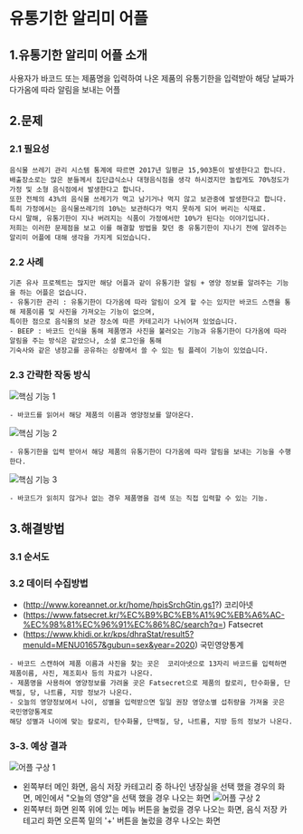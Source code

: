 # 유통기한 알리미 어플

1.유통기한 알리미 어플 소개
------------------------
사용자가 바코드 또는 제품명을 입력하여 나온 제품의 유통기한을 입력받아 해당 날짜가 다가옴에 따라 알림을 보내는 어플

2.문제
------------
### 2.1 필요성
```
음식물 쓰레기 관리 시스템 통계에 따르면 2017년 일평균 15,903톤이 발생한다고 합니다.
배출장소로는 많은 분들께서 집단급식소나 대형음식점을 생각 하시겠지만 놀랍게도 70%정도가 가정 및 소형 음식점에서 발생한다고 합니다.
또한 전체의 43%의 음식물 쓰레기가 먹고 남기거나 먹지 않고 보관중에 발생한다고 합니다.
특히 가정에서는 음식물쓰레기의 10%는 보관하다가 먹지 못하게 되어 버리는 식재료.
다시 말해, 유통기한이 지나 버려지는 식품이 가정에서만 10%가 된다는 이야기입니다.
저희는 이러한 문제점을 보고 이를 해결할 방법을 찾던 중 유통기한이 지나기 전에 알려주는 알리미 어플에 대해 생각을 가지게 되었습니다.
```
### 2.2 사례
```
기존 유사 프로젝트는 많지만 해당 어플과 같이 유통기한 알림 + 영양 정보를 알려주는 기능을 하는 어플은 없습니다.
- 유통기한 관리 : 유통기한이 다가옴에 따라 알림이 오게 할 수는 있지만 바코드 스캔을 통해 제품이름 및 사진을 가져오는 기능이 없으며, 
특이한 점으로 음식물의 보관 장소에 따른 카테고리가 나뉘어져 있었습니다.
- BEEP : 바코드 인식을 통해 제품명과 사진을 불러오는 기능과 유통기한이 다가옴에 따라 알림을 주는 방식은 같았으나, 소셜 로그인을 통해
기숙사와 같은 냉장고를 공유하는 상황에서 쓸 수 있는 팀 플레이 기능이 있었습니다.
```
### 2.3 간략한 작동 방식
![핵심 기능 1](https://user-images.githubusercontent.com/74997073/235429935-a57eadc7-99f3-49d4-8452-5e13d085bea2.PNG)
```
- 바코드를 읽어서 해당 제품의 이름과 영양정보를 알아온다.
```
![핵심 기능 2](https://user-images.githubusercontent.com/74997073/235429957-ec1a4e56-34cb-4e69-b7ca-7249f1561f10.PNG)
```
- 유통기한을 입력 받아서 해당 제품의 유통기한이 다가옴에 따라 알림을 보내는 기능을 수행한다.
```
![핵심 기능 3](https://user-images.githubusercontent.com/74997073/235429964-23f5eb20-062f-4f1a-9bd4-f2bcea8dc3c9.PNG)
```
- 바코드가 읽히지 않거나 없는 경우 제품명을 검색 또는 직접 입력할 수 있는 기능.
```

3.해결방법
-----------
### 3.1 순서도


### 3.2 데이터 수집방법
- (http://www.koreannet.or.kr/home/hpisSrchGtin.gs1?) 코리아넷
- (https://www.fatsecret.kr/%EC%B9%BC%EB%A1%9C%EB%A6%AC-%EC%98%81%EC%96%91%EC%86%8C/search?q=) Fatsecret
- (https://www.khidi.or.kr/kps/dhraStat/result5?menuId=MENU01657&gubun=sex&year=2020) 국민영양통계

```
- 바코드 스캔하여 제품 이름과 사진을 찾는 곳은  코리아넷으로 13자리 바코드를 입력하면 제품이름, 사진, 제조회사 등의 자료가 나온다.
- 제품명을 사용하여 영양정보를 가려올 곳은 Fatsecret으로 제품의 칼로리, 탄수화물, 단백질, 당, 나트륨, 지방 정보가 나온다.
- 오늘의 영양정보에서 나이, 성별을 입력받으면 일일 권장 영양소별 섭취량을 가져올 곳은 국민영양통계로
해당 성별과 나이에 맞는 칼로리, 탄수화물, 단백질, 당, 나트륨, 지방 등의 정보가 나온다.
```

### 3-3. 예상 결과
![어플 구상 1](https://user-images.githubusercontent.com/74997073/235430702-2318d700-0b05-413d-98b5-da2228d94b5e.PNG)
- 왼쪽부터 메인 화면, 음식 저장 카테고리 중 하나인 냉장실을 선택 했을 경우의 화면, 메인에서 "오늘의 영양"을 선택 했을 경우 나오는 화면
![어플 구상 2](https://user-images.githubusercontent.com/74997073/235430816-061f4a10-f2f1-4615-9cd8-4fe9ffb23ea6.PNG)
- 왼쪽부터 화면 왼쪽 위에 있는 메뉴 버튼을 눌렀을 경우 나오는 화면, 음식 저장 카테고리 화면 오른쪽 밑의 '+' 버튼을 눌렀을 경우 나오는 화면
